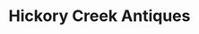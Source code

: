 ---
title: "Hickory Creek Antiques"
url: /hanover-county/hickory-creek-antiques/
shop: Antiquitäten
---